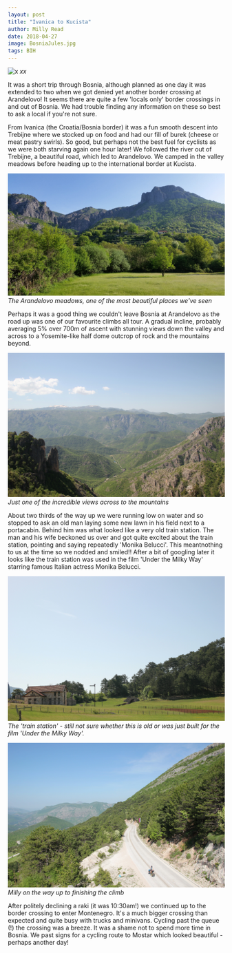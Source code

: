 ```yaml
---
layout: post
title: "Ivanica to Kucista"
author: Milly Read
date: 2018-04-27
image: BosniaJules.jpg
tags: BIH
---
```


![x](assets/img/x.jpg) *xx*

It was a short trip through Bosnia, although planned as one day it was extended to two when we got denied yet another border crossing at Arandelovo! It seems there are quite a few 'locals only' border crossings in and out of Bosnia. We had trouble finding any information on these so best to ask a local if you're not sure.

From Ivanica (the Croatia/Bosnia border) it was a fun smooth descent into Trebijne where we stocked up on food and had our fill of burek (cheese or meat pastry swirls). So good, but perhaps not the best fuel for cyclists as we were both starving again one hour later! We followed the river out of Trebijne, a beautiful road, which led to Arandelovo. We camped in the valley meadows before heading up to the international border at Kucista. 

![BosniaMeadow](assets/img/BosniaMeadow.jpg) *The Arandelovo meadows, one of the most beautiful places we've seen*

Perhaps it was a good thing we couldn't leave Bosnia at Arandelovo as the road up was one of our favourite climbs all tour. A gradual incline, probably averaging 5% over 700m of ascent with stunning views down the valley and across to a Yosemite-like half dome outcrop of rock and the mountains beyond.

![BosniaHills](assets/img/BosniaHills.JPG) *Just one of the incredible views across to the mountains*

About two thirds of the way up we were running low on water and so stopped to ask an old man laying some new lawn in his field next to a portacabin. Behind him was what looked like a very old train station. The man and his wife beckoned us over and got quite excited about the train station, pointing and saying repeatedly 'Monika Belucci'. This meantnothing to us at the time so we nodded and smiled!! After a bit of googling later it looks like the train station was used in the film 'Under the Milky Way' starring famous Italian actress Monika Belucci. 

![BosniaTrainStation](assets/img/BosniaTrainStation.JPG) *The 'train station' - still not sure whether this is old or was just built for the film 'Under the Milky Way'.*

![BosniaMilly](assets/img/BosniaMilly.JPG) *Milly on the way up to finishing the climb*

After politely declining a raki (it was 10:30am!) we continued up to the border crossing to enter Montenegro. It's a much bigger crossing than expected and quite busy with trucks and minivans. Cycling past the queue (!) the crossing was a breeze. It was a shame not to spend more time in Bosnia. We past signs for a cycling route to Mostar which looked beautiful - perhaps another day! 
